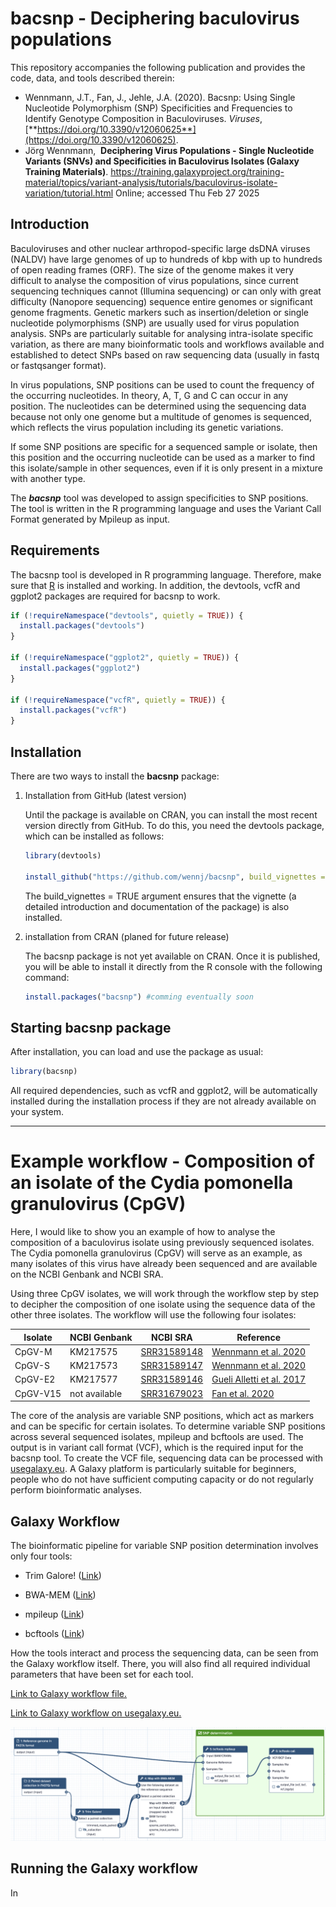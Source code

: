 # bacsnp - Deciphering baculovirus populations

This repository accompanies the following publication and provides the code, data, and tools described therein:

-   Wennmann, J.T., Fan, J., Jehle, J.A. (2020). Bacsnp: Using Single Nucleotide Polymorphism (SNP) Specificities and Frequencies to Identify Genotype Composition in Baculoviruses. *Viruses*, [**https://doi.org/10.3390/v12060625**](https://doi.org/10.3390/v12060625).
-   Jörg Wennmann,  **Deciphering Virus Populations - Single Nucleotide Variants (SNVs) and Specificities in Baculovirus Isolates (Galaxy Training Materials)**. <https://training.galaxyproject.org/training-material/topics/variant-analysis/tutorials/baculovirus-isolate-variation/tutorial.html> Online; accessed Thu Feb 27 2025

## Introduction

Baculoviruses and other nuclear arthropod-specific large dsDNA viruses (NALDV) have large genomes of up to hundreds of kbp with up to hundreds of open reading frames (ORF). The size of the genome makes it very difficult to analyse the composition of virus populations, since current sequencing techniques cannot (Illumina sequencing) or can only with great difficulty (Nanopore sequencing) sequence entire genomes or significant genome fragments. Genetic markers such as insertion/deletion or single nucleotide polymorphisms (SNP) are usually used for virus population analysis. SNPs are particularly suitable for analysing intra-isolate specific variation, as there are many bioinformatic tools and workflows available and established to detect SNPs based on raw sequencing data (usually in fastq or fastqsanger format).

In virus populations, SNP positions can be used to count the frequency of the occurring nucleotides. In theory, A, T, G and C can occur in any position. The nucleotides can be determined using the sequencing data because not only one genome but a multitude of genomes is sequenced, which reflects the virus population including its genetic variations.

If some SNP positions are specific for a sequenced sample or isolate, then this position and the occurring nucleotide can be used as a marker to find this isolate/sample in other sequences, even if it is only present in a mixture with another type.

The ***bacsnp*** tool was developed to assign specificities to SNP positions. The tool is written in the R programming language and uses the Variant Call Format generated by Mpileup as input.

## Requirements

The bacsnp tool is developed in R programming language. Therefore, make sure that [R](https://a-little-book-of-r-for-bioinformatics.readthedocs.io/en/latest/src/installr.html) is installed and working. In addition, the devtools, vcfR and ggplot2 packages are required for bacsnp to work.

``` r
if (!requireNamespace("devtools", quietly = TRUE)) {
  install.packages("devtools")
}

if (!requireNamespace("ggplot2", quietly = TRUE)) {
  install.packages("ggplot2")
}

if (!requireNamespace("vcfR", quietly = TRUE)) {
  install.packages("vcfR")
}
```

## Installation

There are two ways to install the **bacsnp** package:

1.  Installation from GitHub (latest version)

    Until the package is available on CRAN, you can install the most recent version directly from GitHub. To do this, you need the devtools package, which can be installed as follows:

    ``` r
    library(devtools)

    install_github("https://github.com/wennj/bacsnp", build_vignettes = TRUE)
    ```

    The build_vignettes = TRUE argument ensures that the vignette (a detailed introduction and documentation of the package) is also installed.

2.  installation from CRAN (planed for future release)

    The bacsnp package is not yet available on CRAN. Once it is published, you will be able to install it directly from the R console with the following command:

    ``` r
    install.packages("bacsnp") #comming eventually soon
    ```

## Starting bacsnp package

After installation, you can load and use the package as usual:

``` r
library(bacsnp)
```

All required dependencies, such as vcfR and ggplot2, will be automatically installed during the installation process if they are not already available on your system.

------------------------------------------------------------------------

# Example workflow - Composition of an isolate of the Cydia pomonella granulovirus (CpGV)

Here, I would like to show you an example of how to analyse the composition of a baculovirus isolate using previously sequenced isolates. The Cydia pomonella granulovirus (CpGV) will serve as an example, as many isolates of this virus have already been sequenced and are available on the NCBI Genbank and NCBI SRA.

Using three CpGV isolates, we will work through the workflow step by step to decipher the composition of one isolate using the sequence data of the other three isolates. The workflow will use the following four isolates:

| Isolate | NCBI Genbank | NCBI SRA | Reference |
|------------------|------------------|------------------|------------------|
| CpGV-M | KM217575 | [SRR31589148](https://trace.ncbi.nlm.nih.gov/Traces?run=SRR31589148) | [Wennmann et al. 2020](https://doi.org/10.3390/v12060625) |
| CpGV-S | KM217573 | [SRR31589147](https://trace.ncbi.nlm.nih.gov/Traces?run=SRR31589147) | [Wennmann et al. 2020](https://doi.org/10.3390/v12060625) |
| CpGV-E2 | KM217577 | [SRR31589146](https://trace.ncbi.nlm.nih.gov/Traces?run=SRR31589146) | [Gueli Alletti et al. 2017](https://doi.org/10.3390/v9090250) |
| CpGV-V15 | not available | [SRR31679023](https://www.ncbi.nlm.nih.gov/sra/SRX27041396) | [Fan et al. 2020](https://doi.org/10.1093/ve/veaa073) |

The core of the analysis are variable SNP positions, which act as markers and can be specific for certain isolates. To determine variable SNP positions across several sequenced isolates, mpileup and bcftools are used. The output is in variant call format (VCF), which is the required input for the bacsnp tool. To create the VCF file, sequencing data can be processed with [usegalaxy.eu](#0). A Galaxy platform is particularly suitable for beginners, people who do not have sufficient computing capacity or do not regularly perform bioinformatic analyses.

## Galaxy Workflow

The bioinformatic pipeline for variable SNP position determination involves only four tools:

-   Trim Galore! ([Link](https://github.com/FelixKrueger/TrimGalore))

-   BWA-MEM ([Link](https://github.com/galaxyproject/tools-iuc/tree/main/tools/bwa))

-   mpileup ([Link](https://github.com/galaxyproject/tools-iuc/tree/main/tools/bcftools))

-   bcftools ([Link](https://github.com/galaxyproject/tools-iuc/tree/main/tools/bcftools))

How the tools interact and process the sequencing data, can be seen from the Galaxy workflow itself. There, you will also find all required individual parameters that have been set for each tool.

[Link to Galaxy workflow file.](doc/Galaxy-Workflow-bacsnp_SNP_calling_workflow.ga)

[Link to Galaxy workflow on usegalaxy.eu.](https://usegalaxy.eu/u/wennmannj/w/snp-calling-workflow-for-paired-list-imported-from-uploaded-file)

![](assets/galaxy_workflow_screenshot.png)

## Running the Galaxy workflow

In
